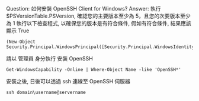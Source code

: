 Question:
如何安裝 OpenSSH Client for Windows?
Answer:
執行 $PSVersionTable.PSVersion, 確認您的主要版本至少為 5，且您的次要版本至少為 1
執行以下檢查程式, 以確保您的版本是有符合條件, 假如有符合條件, 結果應該顯示 True
```
(New-Object Security.Principal.WindowsPrincipal([Security.Principal.WindowsIdentity]::GetCurrent())).IsInRole([Security.Principal.WindowsBuiltInRole]::Administrator)
```

請以 管理員 身分執行 安裝 OpenSSH
```
Get-WindowsCapability -Online | Where-Object Name -like 'OpenSSH*'
```

安裝之後, 日後可以透過 ssh 連線至 OpenSSH 伺服器
```
ssh domain\username@servername
```